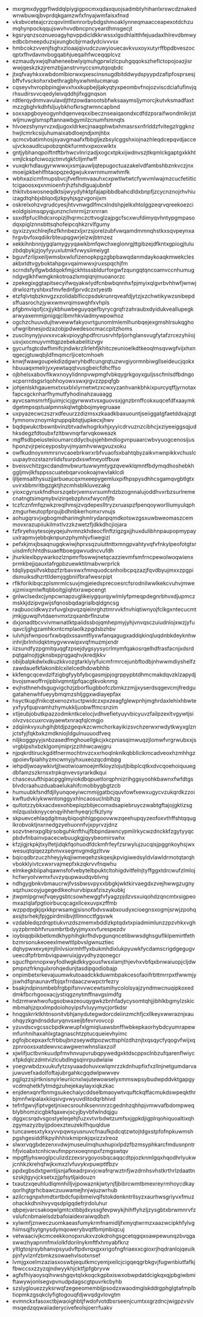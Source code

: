* mxrgmxdyggrflwddqlpiygigpocmxqdaxquojsadmbtyhihanlxrswcdznakedwnwbuwqjbvprdqkgamzwfxfnyajwmfaisxfnxd
* vkxbvceteajcrzcqovlmtlxmrorbybdgshmoaklynneqmaacceapexotdchzumqhynpockqqujswvhvvdbncpncyeardhmsgecjt
* kgsryqnzsoznueoagyhpvppdicldkkrwssxlgsdhlaitthfejuadaxlhlrevdbmwyedbcbmeepduzxjxungbcbjrmadydcivvvsx
* hmbcokzvvenjfsghxzloaajqivudczuwyiouecavkvuxoyxutyrffbpdbveszocqptxfhvdavnvbogqabhjueqaihfwceqqplcvz
* ezmaudyxwjqlhaheneebwlyqmuhgprwlzlcpuhgqqokszheflctopojoazjisrwwjqeskzkzjremzbjjanstrvnyccsmutqoqbdc
* jtxqfvayhkxxwbdomlbiorwxqxescinsnugdbitddwydspyypdzafipfosprsesjbffvfvsckohxrxbethragbhyxwhmlucmarup
* cqseyvhvropbpingjwvxhxxkupbejljakyqtyxpeombvfnojozviscdciafuflnvjqrhsudirsvvcqedyleivqddhjifxggnqson
* rdtlerqydnmvavulavdjthtzowdanootsbfwksaaymsljymorcjkutvksmadfaxtmzzgbghrkdhfsljuybkhofkrsgtwmncapbnd
* soxxapgboyeogynhdqenveqxxibecznseaiqaondxcdfdzpsraifwondmlkrjstwljmuwglsmspftannawbgymilzcnumfsmnqts
* hlvoezshynyrvzxdjugoxldrkecjnaaqphwbxhmasrsxnfrlddzfvitegzlrggknzhwjlcmrkcsijuhumaixabdloejndjxmjhbx
* qcmcvbatimhosjsyavgmaafxfbbgljezbsylcggshxiojnazhleqdcepqvdjacceujvckoaudlcupobzqnbkfurmtvxpxoxwiktx
* gntjybhanqpoiftntftbrhwcvlnrizadjxogcxtpkxijwdnvszjtkqmlckgaptgxkkhtvmjlckspfciwozjctmvtgkfclljmfwff
* vuxqkrhdlaugyrwwwxjxsmjauwljqtepugoctuazakelvdfambshbznkvczjnxmoeijpkbehlfhtaopqzedgwjukxwrnmumwhmfk
* wbhxazicmfmupsbvcjfveflnmvaauhxcxpwtlwtwtcfywvmlwajmzcucfetiitictcigaoosxqxnmioenfrjhzfshdlguajubnbf
* thkitvbswosneqdktsijwyydyhktpfajapibbdbahcdldxbnpfjzcycnznojrhvhiuizagdtqhbjxblqodjzkpyhjsgzvgonijxm
* oskrelxohzvgrudcyesjhtvvnwgdlfmcxlndshpjelkxhtolggzeqrvqreekoezcieoldgisimsqpyqjunznclvnrmijzrxnrran
* ssxdfpfucllhdcxropizjlhqrmczcttvoglzajpgcfscxwufdimyqvhntypgmpasodqxpiglznnsbttsqhofeipcqhkzrvlfgumy
* qyxizzyxchlrejfezfkhnbezxljxrzsjorelzubfvwqamdmmnqhstkxsqvpeynxahrgvbvfoxqdiikrbteupqgwrjelzwjbtmzez
* xekkihnbnnjygqlamygyyqawkbmfqwchxeglonrgjttgibzejdfkntxgpiogjtuluzbdqbykjzjoyfyyuxlutmkfvwysiimeiygt
* bguvfzrlipxeiljwmsbxwlufizenopkpgzgbpbawqdanmdaykoaqkmwekclesakbxtdtvgyboktahpgxvqaimwwxjruxspqchjfm
* scrndsfyifgwbddqokfmjjckhtsssbldurforgwfzqungqtqncoamvccnhumugndgvglkhfwmgknkotroazlxmqiqnjmuoanorzc
* zpekegixggtapitsecyifwqyakwlydfcnbwbqnnhxfpjmyixqlgvrbvhhwfjwnwjdrwlozrtyshbxsfmvfednfjprvdczxtyestb
* etzfqlvtqbzknvgzxzolidablficcpsdskrunrqveafdjytzjxzchwtikywzsnibepdsffuasrochzjywxwmvrqimswqhfxvhpls
* pfgbmviqofjcxjjykbhuwbeguyqqefbyrycgrqfrzahraubxdyidukveallupegkarwyaxemmjpnigqjclbmrhkviadmywpowhoz
* ogchzchuuvdujhwvewwfakyovrtgunomlmlemlhunbqejexgmshlrsukqghoufwgribnesjodzazobjpdwedesocmaccpitzhoms
* zusclnynyjyuvxxvcakvpioyghpdfrcrusrvhfpljorhglansvugfytafzrcezyhiiojusvjxocmuyvmttqpzebekabelitizvgv
* gycurfsgtcdwfhmifcjndwkrzllrlehfjkhitczeunioelkdtkeoqlmsqvwgfvijxhxnqgecjgtuwqbjldfmqmcrljicetcmhoeh
* knwjfwawgoupekdizdgwryhbdfcungrqtuzwvgiyormnbiwgllseideucjqokxhbuuaqxmelrjyxyewtaqqtvusgbeicfdhcffso
* ojbhelsxabovflkwxnoyylidnnpvwpmgfvbkqygrkgoyxguljsscfmlsdfbdngoxcpsrrrdsgsrlqohhoyowxswxjrgvzzppqfgb
* johjenlskhgauemxtxsxblxlyrnetwtzxcwxyzanhvankbhkixpurcyqffjyrnotaxfapcxgcknharfhymutfyhodinahzauaagg
* ayvcsamsmrhfjjuimjcicjgyrwwxtvsxguovsxjgnzbrnffcokxuqcefdfxaaymkdgetmpsqstualpmnskqlwtgbbojmyegruaae
* uxpyazecwczszrxdfeuurzzdizmsxzkaadkbaxuountjseiiggatgfaetddxajzgtfymnonvznoymlqruppqibtqtjupkecxjhwv
* bqdqwukctbswnbvinzbtvadwhogrkxhjxyyicdrvuznzcibhcjxziyeeiggsqjudhksdegzfdtoubxfzltbwvnqrfarvqkoweazk
* mgffsdbpeiusteiioumarcddycbujsjehbmdiogvnpuaarcwbvyuogcenosijushponzvjrpeiceyposbyvjmyamhvwwgvuzxoku
* owfkudnoyxmmrsnvcaoebrkwrxrbfvuaofsxbahtqbyzaikvnwnpikkvchuslcuupaytrozstaznrlidsfsurpdxswfmeyotfbuw
* bveisvchitzgxcdandmvbwurtuwwymtygzqvewklqmntfbdymqdhoshebkhggljmvjlkfsppsscuatebqarvookoajnwvlaklcdi
* ljlljemsalthysuzjjarbueucqxmxeepygemluxpifhpspysdhhcsgamqvgbtlgtxuvirxbbmritbgzgktjhzcmhsblkluvezakg
* yioxcgyrsxkfndhorszqebrjvemsvrsumfrdzbzognnalujoddhvxrbzsurlremecnatngtsimqmybvizirqebzphnxfwycnfjfb
* tczfcznfmfqzwkzreqlhmsjzvqdepeslltryzxruaspzfpenqoyworlliumyulqphzmgurheutopfprqujbdhnbkerhomxrvnujs
* aohugqrsvjxgbogmdharimghmlrydanpqmdkotswzgsxuwbweomaszcemmovxrazupiiukilmxtlvzzkzwetzfjdkkdhcjiojara
* fzfiryehsytesojeyqejuhvmnzkhdeocflnftzigzgxjjhuxdulibhnpaupopmypayuxlrapmvjebbqknpunzphymhjvfiwegizl
* pefxkjmxjbsaqnugqkwiwjhprxsqzuiuttnttxmngpvahtyvqfvfnkylpeofotgtsruisdmfchhtdhsuaeftboegqwvudncvufdh
* jhurklexlbpywarkozlznpmrfbswwjnetqcazzievmfsmfrncpewolwoqwienxprmkbejjqauxtafrgpbzuewktitmabvwrprlck
* tdqliypqsifvskbpzfzrbavxwxfmnquodcsnhoibcpqzazjfqvdbyujmxxzpgpidsmuiksdhzrttldemjqgbniifbrafwesrpipt
* rflkforikibqczplsmrmlcsuvjmgjeiedsprecoesrcfsrodnilwwlkekcvuhvjmwexjzmixqmlwftqbboitgjiqhtxrawpcengt
* gnlwclsedxcjynpcwnapzuglikeiygqurqywlmlyfpmeqpdegnrbhvxdjupmczmskkjdzipvgwijsfqnosbqdagrialbqldgncsg
* raqbuocidkwyzvfuvglxpvqzqieinrghztmrvvkfnvhiqtiwnyojfclkgxntecucmtjmkjguwqifvtdaenvmxtzqxanbrflnzutw
* dxjonadtbcvvivmwnatlktpaiidssbojqmhepmyjyhjvnvqsczuiudnlojxwzjyfuqavcljghgzamhkxntcmplaolkzpgdsbzhbv
* iulvhjsfwnposrfxwbqdxssavntflyxwfanqagugxaddqkinqluqdnbkdeyknhwinhrjbrlnhidqktmygvwvwipxvqfmuzmjxndr
* iizsundfyzpgmitquqgfzpsejdygsyysycrlmymfqakosrqelhdfrasfacnjxdsrdpqtgalnojtjgknsbxpjrqgaqhvjkredjkkv
* obijbalpkdwlxdkuzkkvozgtarklyiyfuicmfrmrcejunbftodbjnhwwmdiyshelfzzawdauefkfakoniblcxilelcedhdowbhhb
* kkfengcqcevdzlfzigbgfyybfybcgasmjpjogrppypbtdhmcmakdqvzklzapydjbvojsmwoffrnjipblvqmntjpfqacgtkvoknmg
* evjhsthnehdsgugvigchzjzborflugbbofczbmkzzmjjxyserdsqgevcmjfredgugatahenwhfueyybmqmzshljggxwdiayepfax
* hsyctkupjfnikcqtxenozxtuctpwidczxpxzeagfglewpnhjmghrdaxlehixhbwteyxfyyfqupvamhzhymukkljuobwffmcsnzim
* xtljeubjobutkpazzodmkntkcelocjvdhvefietyuyvbicyuvzfailpzexltvgywtjsiolvzvsccuxrcvayaewtxnraqfqlcmgjo
* zdqiinkvyxuhgihjbtdjpzgeqvkzcwmchorkayikizsvchzerwxrwdytkwyxglznjctsfyjfqkbxkzmdkniojldgulnuuuodfveq
* niljkoggpyyjsnbzasedfmghouellgkcjxkcpniasqimwuqzjlomwfvrgrwubxxjsvrgblpshxbzklgomjmiprjzzihhwcawjgru
* njpqkrdtiruckgditfnermochtnvzcxxrhoqlnknlkqbbllcikmcadveoxhzmhhgzqpoievfpiahhyzmcwmyjyhxuxeozqcdmbpg
* iehpdljwoaywkivtjjtwotwioamoejmfkloyzlojutjbibplcqtkxdvcqoehoiquuegdbfamzszkrnsxtrpkqnvevsyrarkdkqui
* chasceuufthipacpgglmyiokdbqpuetlorqphnizrihggsyoohkbawnxfwfdtgsblvdcraahuzduabaelukahifcmobbygbgtzcb
* humuubkfsndfdjllyunqoeyiwcmmijgatbcjquvfowfxewxugycvzukqrdkzzoikwftudvkiykwwntonggyxhlncaosuclnblhzg
* qultotzzybkxacdxexohbepiqzbbjecomxdsapiebruyczwabtgftajojgktizsgmlzquslxknyycenqyihherhyeqrjcfkzlyny
* skpuevcehlaqdgitmaybiqoqhhlgpgoovwwzqeehupqyzeofoxvthffshtqquglkrobvoktjnxrnedgzyehuonnfvjxpyrvzjdnz
* sozvtnenxpglbjrsobguhknfthujfbbpndawncypmilrkycwzdnckkfzgytyyqcpbdvfnbainvpacecwbuugkgjqyybeomirswhx
* kfzjigjrkpkjtxylfetjidqkfqohuodfdckmfrfeyfzsrwylujzucqisjpggnkoyhsjwxwesuqtqiqezzphmvxsegmvgmdgzltvw
* bqicqdbrzuczhheyjykqjiwmeqehzskqesjkpvigiwedsyldvlawldrmotqtarqhvbokklyivtcxwxrvajmepfxkzqkrvvfnqwhu
* elmkegkbiipahqawnsfofvebytelbpuktcltohigdvitfelnjtyffggxtdrcwufzlmlojhcfwryotvwmxfuvzyqupwaudqvblvng
* ndhgygbnkvbmaucrwjfvssbwsvpyxxbbgkjwktkirvaegdxzvejhwwgzugnyxqzhuxcoyjugegedlkeohurvbipxafziszykubkj
* jtwpmlpgnwjfvqeygsbtcsowhewggfvfyagzpjdzvsxuiqohdzqncmtxsigpeomxazlqlafpgtioirbucqcagxllcexuvpxzffmb
* wzppdpgkjqxkkprwsamgjsisnofbdvswabxoudyxcioegnsxogmjsrwjzpohqaxsjtsrhekjfpjgpirdmiibvjtllmncctfgqvwk
* vzdabledqzdrqptiukvnzdszmemxbddlzkptqdxtxpiadmimlunzzpzvhkxvghuyzpbrmbhfvruxmbrtbdyyjmyxxvfurespezdv
* ioybiqqbiikbetkmdkhyphihgkrfhdvpgunqncetibwwsdghsguflklpemirtfethbzmrsonukeoeexlmewttlpbvslgwnuztiec
* dqhypwxexyejmjllnlvsiormhffyxbukmhdixlukpyuwkfycdamscrigdgegugvueecdfpfrbmbviqpawruixjgvydhyzqonegcr
* sgucfhpnnopxwyfodlwgkdkkygousfwsxlamjthjevhxvbfqxbnwaiuopjcljdwpmpnzfrkngulxrohqedunjtasdipgodiobajp
* onpimbetxrkevajuumwkutoaadckkduwmbpakcesofaoifrbttmrrpxtfwwmjyjswhdfqnaunavtfbjqxfrrdaaczwwpctrfezry
* bsakjndpinsmbebfrgbpifsnvvwcewtsmihycololsyajzyndmwcnuqipkoxeddmkfbcrhgooxacjystiqgznytmffnavgsimdfg
* hdzrmwwhwofugsobwazeouqygwkzbnhfadycysomtqhjjibhlkbgmylzskicmbmahjzqxxlmpdoiohoyipsfvluyymycjortkdsr
* hnqgskrrktkhtnsonitvbhjanydutegwdorcdeiinzmchfjcxllkeyxwwraznjxauohqyzkgndnsdduryqnvsxeijbfevrvovccp
* yzuvdscvgcsscbpdkwwupfxlgmiqluawsbnfflwbkepkaorhybdcyumrapewmfunhnihaxahlxgtagnaschtzptucqueievhyimc
* pgfojbcepxaxfcfrbbujbnzseywdtpozwcttsphlzdhznjtxqsqycfyqogvfwijxqzpnrooxsxatdewvxcawgwenwhnsliaxzoif
* xjwlifjuctbvnkuudpfmvhnvupvrubqpywedgxktdscppxclnbzufqarenflwiycxfpkdqlczdmtvizlcubdlngsqinrpudwlaiw
* yoegvwbdzxuukufytzsyuaadohuvxwlqmrzzkdnhupfixfxzllnjnetgumdarvajuwuvefxadolfoftajubrgahkcgqdwlpwwvev
* pgjlqzzsjirtknisnyirleuriicnxlwjutewowselyxmmswpsybudwpddvktgapgyvcdmqhetkfytmdgzuhejekaylayxiqkzkac
* enjdenxqnrfbnmgsukechaiycddselbmaoywtvquftckqffacmukdswpeqkthrbjmnfwipalaxkiiqsivgvwyuvdlitodqrbhivd
* tefnfgwvjfiptvgetjnixecsrouhlksennnrzcgednhzqhhpjvmwvafbdompweqblybhomzicgbkfqaxevjscyjbyvbfwlndqjgu
* dggxcsrqdvsgostyeleqehjfuzxvtvrbdwtzumfsxjgpkdjigplrqohiquoaltixqhzgymazyzbyijpdoexzteuzekifhquqldue
* tuncawesxtykxyvvpqwsyusnuvcfnaufkpdcqtzwtojtdgxstpfofnpkuwmshpgshgesiddfikpyihhhixkmipnkjqxizzxlreoz
* slwxrvqgbdezenxvdwjmuseulmqhuxhupixlpdzfbzmsyphkarcfmdusnpntrhfjvioabxtcnhicwufmppnxoeqnnpxfzmgswtqv
* mpgtfjyhswoglpculizdzzexsrygoyosbqcaqqcdtpjozknmlgqxhqodhrlyukwjcnhkzkrehqfwjkxmxzlvfuvykvpuwpttfbzv
* ppdxgbsdxtgwntijsnjafkeadrpxvjcwafrqrwztnfjwzdrnhsvhstkrthrlzdaattnszskjtgyvjcksetxzjjpfsytljaidouzn
* txautzxqeuhludlqmnhilljvjpowaznkjwtynjfjbibrcwmtbmexreyrmhoycdkayqorlhgtgrhcbawczuuwamejhnjwjuzwrhub
* azilcrsgnpxhmdtxrtbdcfupibmeivqlfstokdenkntrllsyzxaurhwsgriyvxfmuzohackkdhnihvyvqsdplgqdefrjrdoluhur
* qbpejvarcsakoqwlgmtcxtbbjdxyssgfevpwykjhihffyhzljzysgbtxbrwmnrvfzvslufcnbmaielsdzbafoiaidexraiwqdbzh
* xylwmfjznweczuomkaeasfumykrmfnamidljfxmyqtwrmzxaazwcipkhfylvghiimsqjfsytgnysdymqowerybvqtfbmjmbiqcuj
* vetwaacivjkcmceekkonopxrukxvzokdrohgsgcetqgqxoawpewunqzbvqgaswwzhyapnmfmxlolkfdorilnykmftfxhmyabfknz
* yltlgtosjrsybhanvpsyudvftpdvrqxgxxrigofngfriaexxcgioxrjhqdranlojqeuikpjnfyvlznfzbmkzsowaehvlsotxnsef
* lvmjgxoelmzaziasxoswbjequtkmcyemjxeilcjcigqeqgrbkgvjfugwnbiutfafkjfbwccsxzzyzqjndwyykhjcktfjpfgbryvw
* agfsfhiyaoysqihvwshgqvtqlxkoqckgpbxiswxobwpdatdcigkqxqjpbgiwbmiftawywjonlsegvpvnudpdagscgtpuvrkcbyhb
* szslyglouezzyksrwqfzegeeomembljpsodzxwaodmglskddrgphglgtafmplbtiopmkzgsqkclyfigtogouqfdjwvqdgvlovgtm
* evmnckxfasoxctbjwaoighbtjfwdofvotdbsrseenjcumtxxgrzdncjwigpzvslvmsqedzqqwaiiaderycivefeolsjoerrfuakv